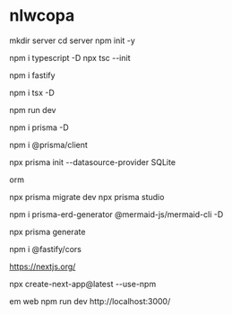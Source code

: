 # nlwcopa

mkdir server
cd server 
npm init -y

npm i typescript -D
npx tsc --init

npm i fastify

npm i tsx -D

npm run dev


npm i prisma -D

npm i @prisma/client

npx prisma init --datasource-provider SQLite

orm

npx prisma migrate dev
npx prisma studio

npm i prisma-erd-generator @mermaid-js/mermaid-cli -D

npx prisma generate

npm i @fastify/cors


https://nextjs.org/

npx create-next-app@latest --use-npm


em web 
npm run dev
http://localhost:3000/